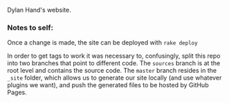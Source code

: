 Dylan Hand's website.

### Notes to self:

Once a change is made, the site can be deployed with `rake deploy`

In order to get tags to work it was necessary to, confusingly, split this repo into two branches that point to different code. The `sources` branch is at the root level and contains the source code. The `master` branch resides in the `_site` folder, which allows us to generate our site locally (and use whatever plugins we want), and push the generated files to be hosted by GitHub Pages.
